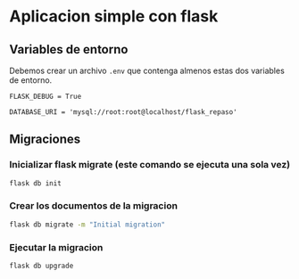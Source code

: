 # Aplicacion simple con flask

## Variables de entorno

Debemos crear un archivo `.env` que contenga almenos estas dos variables de entorno.

```
FLASK_DEBUG = True

DATABASE_URI = 'mysql://root:root@localhost/flask_repaso'
```

## Migraciones

### Inicializar flask migrate (este comando se ejecuta una sola vez)
```bash
flask db init
```

### Crear los documentos de la migracion
```bash
flask db migrate -m "Initial migration"
```

### Ejecutar la migracion
```bash
flask db upgrade
```